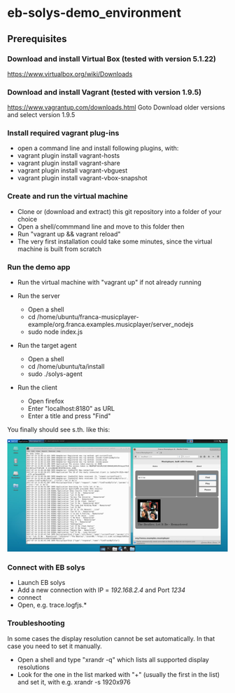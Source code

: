# eb-solys-demo_environment

## Prerequisites

### Download and install Virtual Box (tested with version 5.1.22)
https://www.virtualbox.org/wiki/Downloads

### Download and install Vagrant (tested with version 1.9.5)
https://www.vagrantup.com/downloads.html
Goto Download older versions and select version 1.9.5

### Install required vagrant plug-ins
* open a command line and install following plugins, with:
* vagrant plugin install vagrant-hosts
* vagrant plugin install vagrant-share
* vagrant plugin install vagrant-vbguest
* vagrant plugin install vagrant-vbox-snapshot

### Create and run the virtual machine

* Clone or (download and extract) this git repository into a folder of your choice
* Open a shell/commmand line and move to this folder then
* Run "vagrant up && vagrant reload"
* The very first installation could take some minutes, since the virtual machine is built from scratch

### Run the demo app

* Run the virtual machine with "vagrant up" if not already running
* Run the server
  * Open a shell
  * cd /home/ubuntu/franca-musicplayer-example/org.franca.examples.musicplayer/server_nodejs
  * sudo node index.js

* Run the target agent
  * Open a shell
  * cd /home/ubuntu/ta/install
  * sudo ./solys-agent

* Run the client
  * Open firefox
  * Enter "localhost:8180" as URL
  * Enter a title and press "Find"

You finally should see s.th. like this:

![Alt text](/doc/vm_screenshot.png?raw=true "Screenshot from application")

### Connect with EB solys

* Launch EB solys
* Add a new connection with IP = *192.168.2.4* and Port *1234*
* connect
* Open, e.g. trace.logfjs.*

### Troubleshooting

In some cases the display resolution cannot be set automatically.
In that case you need to set it manually.

* Open a shell and type "xrandr -q" which lists all supported display resolutions
* Look for the one in the list marked with "+" (usually the first in the list) and set it, with e.g. xrandr -s 1920x976
